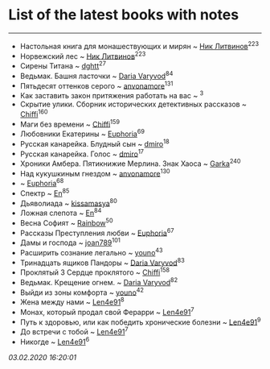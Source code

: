 # List of the latest books with notes
---

* Настольная книга для монашествующих и мирян ~ [Ник Литвинов](users/241/241974816-vkontakte)<sup>223</sup>
* Норвежский лес ~ [Ник Литвинов](users/241/241974816-vkontakte)<sup>223</sup>
* Сирены Титана ~ [dghtt](users/233/233860015-vkontakte)<sup>27</sup>
* Ведьмак. Башня ласточки ~ [Daria Varyvod](users/829/829893410524253-facebook)<sup>84</sup>
* Пятьдесят оттенков серого ~ [anvonamore](users/595/5957175-vkontakte)<sup>131</sup>
* Как заставить закон притяжения работать на вас ~ [](users/153/1537586159620888-facebook)<sup>3</sup>
* Скрытие улики. Сборник исторических детективных рассказов ~ [Chiffi](users/105/105831994080785626680-google)<sup>160</sup>
* Маги без времени ~ [Chiffi](users/105/105831994080785626680-google)<sup>159</sup>
* Любовники Екатерины ~ [Euphoria](users/106/106304994652616315178-google)<sup>69</sup>
* Русская канарейка. Блудный сын ~ [dmiro](users/571/5714115-vkontakte)<sup>18</sup>
* Русская канарейка. Голос ~ [dmiro](users/571/5714115-vkontakte)<sup>17</sup>
* Хроники Амбера. Пятикнижие Мерлина. Знак Хаоса ~ [Garka](users/115/115753719718250012620-google)<sup>240</sup>
* Над кукушкиным гнездом ~ [anvonamore](users/595/5957175-vkontakte)<sup>130</sup>
*  ~ [Euphoria](users/106/106304994652616315178-google)<sup>68</sup>
* Спектр ~ [En](users/333/333646551-vkontakte)<sup>85</sup>
* Дьяволиада ~ [kissamasya](users/684/68439978-vkontakte)<sup>80</sup>
* Ложная слепота ~ [En](users/333/333646551-vkontakte)<sup>84</sup>
* Весна Софият ~ [Rainbow](users/109/109787328219839805802-google)<sup>50</sup>
* Рассказы Преступления любви ~ [Euphoria](users/106/106304994652616315178-google)<sup>67</sup>
* Дамы и господа ~ [joan789](users/240/2401650-vkontakte)<sup>101</sup>
* Расширить сознание легально ~ [youno](users/302/302928912-vkontakte)<sup>43</sup>
* Тринадцать ящиков Пандоры ~ [Daria Varyvod](users/829/829893410524253-facebook)<sup>83</sup>
* Проклятый 3 Сердце проклятого ~ [Chiffi](users/105/105831994080785626680-google)<sup>158</sup>
* Ведьмак. Крещение огнем. ~ [Daria Varyvod](users/829/829893410524253-facebook)<sup>82</sup>
* Выйди из зоны комфорта ~ [youno](users/302/302928912-vkontakte)<sup>42</sup>
* Жена между нами ~ [Len4e91](users/254/254448176-yandex)<sup>8</sup>
* Монах, который продал свой Ферарри ~ [Len4e91](users/254/254448176-yandex)<sup>7</sup>
* Путь к здоровью, или как победить хронические болезни ~ [Len4e91](users/254/254448176-yandex)<sup>9</sup>
* До встречи с тобой ~ [Len4e91](users/254/254448176-yandex)<sup>7</sup>
* Никогде ~ [Len4e91](users/254/254448176-yandex)<sup>6</sup>


_03.02.2020 16:20:01_
